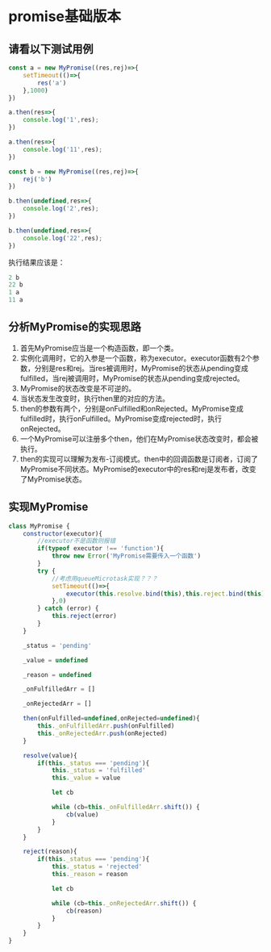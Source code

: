 # promise基础版本

## 请看以下测试用例

```javascript
const a = new MyPromise((res,rej)=>{
    setTimeout(()=>{
        res('a')
    },1000)
})

a.then(res=>{
    console.log('1',res);
})

a.then(res=>{
    console.log('11',res);
})

const b = new MyPromise((res,rej)=>{
    rej('b')
})

b.then(undefined,res=>{
    console.log('2',res);
})

b.then(undefined,res=>{
    console.log('22',res);
})
```

执行结果应该是：

```javascript
2 b
22 b
1 a
11 a
```

## 分析MyPromise的实现思路

1. 首先MyPromise应当是一个构造函数，即一个类。
2. 实例化调用时，它的入参是一个函数，称为executor。executor函数有2个参数，分别是res和rej。当res被调用时，MyPromise的状态从pending变成fulfilled，当rej被调用时，MyPromise的状态从pending变成rejected。
3. MyPromise的状态改变是不可逆的。
4. 当状态发生改变时，执行then里的对应的方法。
5. then的参数有两个，分别是onFulfilled和onRejected。MyPromise变成fulfilled时，执行onFulfilled。MyPromise变成rejected时，执行onRejected。
6. 一个MyPromise可以注册多个then，他们在MyPromise状态改变时，都会被执行。
7. then的实现可以理解为发布-订阅模式。then中的回调函数是订阅者，订阅了MyPromise不同状态。MyPromise的executor中的res和rej是发布者，改变了MyPromise状态。

## 实现MyPromise

```javascript
class MyPromise {
    constructor(executor){
        //executor不是函数则报错
        if(typeof executor !== 'function'){
            throw new Error('MyPromise需要传入一个函数')
        }
        try {
            //考虑用queueMicrotask实现？？？
            setTimeout(()=>{
                executor(this.resolve.bind(this),this.reject.bind(this))
            },0)
        } catch (error) {
            this.reject(error)
        }
    }

    _status = 'pending'

    _value = undefined

    _reason = undefined

    _onFulfilledArr = []

    _onRejectedArr = []

    then(onFulfilled=undefined,onRejected=undefined){
        this._onFulfilledArr.push(onFulfilled)
        this._onRejectedArr.push(onRejected)
    }

    resolve(value){
        if(this._status === 'pending'){
            this._status = 'fulfilled'
            this._value = value

            let cb

            while (cb=this._onFulfilledArr.shift()) {
                cb(value)
            }
        }
    }

    reject(reason){
        if(this._status === 'pending'){
            this._status = 'rejected'
            this._reason = reason

            let cb

            while (cb=this._onRejectedArr.shift()) {
                cb(reason)
            }
        }
    }
}
```

